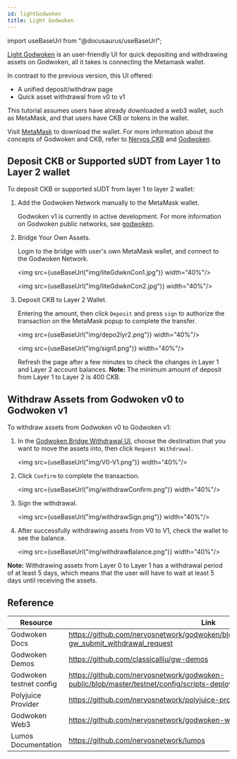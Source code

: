 ```yaml
---
id: lightGodwoken
title: Light Godwoken
---
```


import useBaseUrl from "@docusaurus/useBaseUrl";

[Light Godwoken](https://testnet.bridge.godwoken.io/#/v1/) is an user-friendly UI  for quick depositing and withdrawing assets on Godwoken, all it takes is connecting the Metamask wallet. 

In contrast to the previous version, this UI offered:
- A unified deposit/withdraw page
- Quick asset withdrawal from v0 to v1

This tutorial assumes users have already downloaded a web3 wallet, such as MetaMask, and that users have CKB or tokens in the wallet.

Visit [MetaMask](https://metamask.io/) to download the wallet. For more information about the concepts of Godwoken and CKB, refer to [Nervos CKB](https://docs.nervos.org/docs/basics/introduction) and [Godwoken](https://docs.godwoken.io). 

## Deposit CKB or Supported sUDT from Layer 1 to Layer 2 wallet

To deposit CKB or supported sUDT from layer 1 to layer 2 wallet:

1. Add the Godwoken Network manually to the MetaMask wallet. 

   Godwoken v1 is currently in active development. For more information on Godwoken public networks, see [godwoken](https://github.com/nervosnetwork/godwoken-info).

2. Bridge Your Own Assets.

   Login to the bridge with user's own MetaMask wallet, and connect to the Godwoken Network. 

   <img src={useBaseUrl("img/liteGdwknCon1.jpg")}  width="40%"/>

   <img src={useBaseUrl("img/liteGdwknCon2.jpg")}  width="40%"/>

3. Deposit CKB to Layer 2 Wallet.

   Entering the amount, then click `Deposit` and press `sign` to authorize the transaction on the MetaMask popup to complete the transfer. 

   <img src={useBaseUrl("img/depo2lyr2.png")}  width="40%"/>

   <img src={useBaseUrl("img/sign1.png")}  width="40%"/>

   Refresh the page after a few minutes to check the changes in Layer 1 and Layer 2 account balances. 
   **Note:** The minimum amount of deposit from Layer 1 to Layer 2 is 400 CKB.

## Withdraw Assets from Godwoken v0 to Godwoken v1

To withdraw assets from Godwoken v0 to Godwoken v1:

1. In the [Godwoken Bridge Withdrawal UI](https://testnet.bridge.godwoken.io/#/v0), choose the destination that you want to move the assets into, then click `Request Withdrawal`. 

   <img src={useBaseUrl("img/V0-V1.png")}  width="40%"/>

2. Click `Confirm` to complete the transaction.

   <img src={useBaseUrl("img/withdrawConfirm.png")}  width="40%"/>

3. Sign the withdrawal.

   <img src={useBaseUrl("img/withdrawSign.png")}  width="40%"/>

4. After successfully withdrawing assets from V0 to V1, check the wallet to see the balance.

   <img src={useBaseUrl("img/withdrawBalance.png")}  width="40%"/>

**Note:** Withdrawing assets from Layer 0 to Layer 1 has a withdrawal period of at least 5 days, which means that the user will have to wait at least 5 days until receiving the assets.

 ## Reference

| Resource                | Link                                                         |
| ----------------------- | ------------------------------------------------------------ |
| Godwoken Docs           | https://github.com/nervosnetwork/godwoken/blob/develop/docs/RPC.md#method-gw_submit_withdrawal_request |
| Godwoken Demos          | https://github.com/classicalliu/gw-demos                     |
| Godwoken testnet config | https://github.com/nervosnetwork/godwoken-public/blob/master/testnet/config/scripts-deploy-result.json |
| Polyjuice Provider      | https://github.com/nervosnetwork/polyjuice-provider          |
| Godwoken Web3           | https://github.com/nervosnetwork/godwoken-web3#godwoken-web3-api |
| Lumos Documentation     | https://github.com/nervosnetwork/lumos                       |


